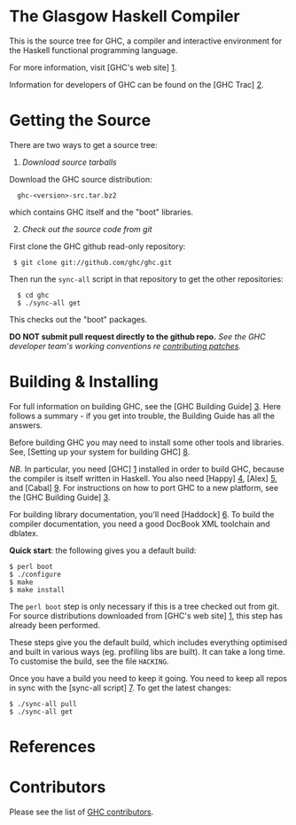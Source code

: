 The Glasgow Haskell Compiler
============================

This is the source tree for GHC, a compiler and interactive
environment for the Haskell functional programming language.

For more information, visit [GHC's web site] [1].

Information for developers of GHC can be found on the [GHC Trac] [2].


Getting the Source
==================

There are two ways to get a source tree:

 1. *Download source tarballs*

  Download the GHC source distribution:

      ghc-<version>-src.tar.bz2

  which contains GHC itself and the "boot" libraries.

 2. *Check out the source code from git*

  First clone the GHC github read-only repository:

     $ git clone git://github.com/ghc/ghc.git

  Then run the `sync-all` script in that repository to get the other repositories:

      $ cd ghc
      $ ./sync-all get

  This checks out the "boot" packages.

  **DO NOT submit pull request directly to the github repo.**
  *See the GHC developer team's working conventions re [contributing patches](http://hackage.haskell.org/trac/ghc/wiki/WorkingConventions/Git#Contributingpatches "hackage.haskell.org/trac/ghc/wiki/WorkingConventions/Git#Contributingpatches").*


Building & Installing
=====================

For full information on building GHC, see the [GHC Building Guide] [3].
Here follows a summary - if you get into trouble, the Building Guide
has all the answers.

Before building GHC you may need to install some other tools and
libraries.  See, [Setting up your system for building GHC] [8].

*NB.* In particular, you need [GHC] [1] installed in order to build GHC,
because the compiler is itself written in Haskell.  You also need
[Happy] [4], [Alex] [5], and [Cabal] [9].  For instructions on how
to port GHC to a new platform, see the [GHC Building Guide] [3].

For building library documentation, you'll need [Haddock] [6].  To build
the compiler documentation, you need a good DocBook XML toolchain and
dblatex.

**Quick start**: the following gives you a default build:

    $ perl boot
    $ ./configure
    $ make
    $ make install

The `perl boot` step is only necessary if this is a tree checked out
from git.  For source distributions downloaded from [GHC's web site] [1],
this step has already been performed.

These steps give you the default build, which includes everything
optimised and built in various ways (eg. profiling libs are built).
It can take a long time.  To customise the build, see the file `HACKING`.

Once you have a build you need to keep it going.  You need to keep all
repos in sync with the [sync-all script] [7].  To get the latest changes:

    $ ./sync-all pull
    $ ./sync-all get


References
==========

  [1]: http://www.haskell.org/ghc/            "www.haskell.org/ghc/"
  [2]: http://hackage.haskell.org/trac/ghc    "hackage.haskell.org/trac/ghc"
  [3]: http://hackage.haskell.org/trac/ghc/wiki/Building
       "hackage.haskell.org/trac/ghc/wiki/Building"
  [4]: http://www.haskell.org/happy/          "www.haskell.org/happy/"
  [5]: http://www.haskell.org/alex/           "www.haskell.org/alex/"
  [6]: http://www.haskell.org/haddock/        "www.haskell.org/haddock/"
  [7]: http://hackage.haskell.org/trac/ghc/wiki/Building/SyncAll
       "http://hackage.haskell.org/trac/ghc/wiki/Building/SyncAll"
  [8]: http://hackage.haskell.org/trac/ghc/wiki/Building/Preparation
       "http://hackage.haskell.org/trac/ghc/wiki/Building/Preparation"
  [9]: http://www.haskell.org/cabal/          "http://www.haskell.org/cabal/"


Contributors
============

Please see the list of [GHC contributors](http://www.haskell.org/ghc/contributors.html "www.haskell.org/ghc/contributors.html").
